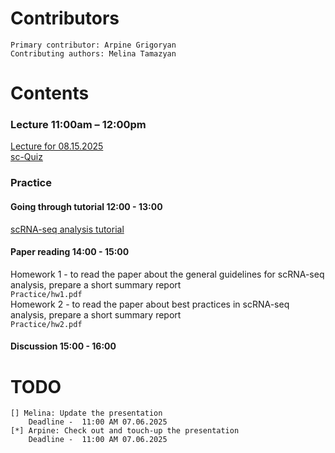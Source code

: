  # Contributors
    Primary contributor: Arpine Grigoryan
    Contributing authors: Melina Tamazyan
  # Contents  
  ### Lecture 11:00am – 12:00pm
  [Lecture for 08.15.2025](https://docs.google.com/presentation/d/1y9dZdsu_vii38DSJbjHd1iSOuKEdmrO-/edit?usp=share_link&ouid=108169334741774870734&rtpof=true&sd=true) \
  [sc-Quiz](https://www.mentimeter.com/app/presentation/alkweigcfgxsvpukrcy8ii5z58v8j1y7/edit?question=kwmkxznzc2s7)
  
### Practice 
#### Going through tutorial 12:00 - 13:00

[scRNA-seq analysis tutorial](https://www.google.com/url?sa=t&source=web&rct=j&opi=89978449&url=https://satijalab.org/seurat/articles/pbmc3k_tutorial.html&ved=2ahUKEwiDvbTo5P-NAxWh7QIHHbXzI78QFnoECBUQAQ&usg=AOvVaw0IdDAx5dVzTG_RBzez-R1T)

#### Paper reading 14:00 - 15:00 

Homework 1 - to read the paper about the general guidelines for scRNA-seq analysis, prepare a short summary report \
 ``` Practice/hw1.pdf  ``` \
Homework 2 - to read the paper about best practices in scRNA-seq analysis, prepare a short summary report \
``` Practice/hw2.pdf ``` 

#### Discussion 15:00 - 16:00

  # TODO
    [] Melina: Update the presentation 
        Deadline -  11:00 AM 07.06.2025
    [*] Arpine: Check out and touch-up the presentation 
        Deadline -  11:00 AM 07.06.2025
